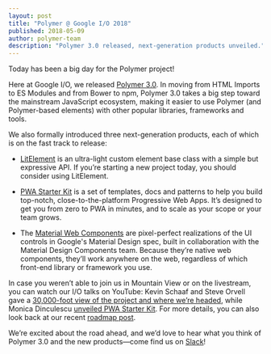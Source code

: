 ```yaml
---
layout: post
title: "Polymer @ Google I/O 2018"
published: 2018-05-09
author: polymer-team
description: "Polymer 3.0 released, next-generation products unveiled."
---
```


Today has been a big day for the Polymer project!

Here at Google I/O, we released [Polymer 3.0](/3.0/docs/about_30). In moving from HTML Imports to ES Modules and from Bower to npm, Polymer 3.0 takes a big step toward the mainstream JavaScript ecosystem, making it easier to use Polymer (and Polymer-based elements) with other popular libraries, frameworks and tools.

We also formally introduced three next-generation products, each of which is on the fast track to release:

*   [LitElement](https://github.com/Polymer/lit-element/blob/master/README.md) is an ultra-light custom element base class with a simple but expressive API. If you’re starting a new project today, you should consider using LitElement.

*   [PWA Starter Kit](https://github.com/Polymer/pwa-starter-kit/blob/master/README.md) is a set of templates, docs and patterns to help you build top-notch, close-to-the-platform Progressive Web Apps. It’s designed to get you from zero to PWA in minutes, and to scale as your scope or your team grows.

*   The [Material Web Components](https://github.com/material-components/material-components-web-components/blob/master/README.md) are pixel-perfect realizations of the UI controls in Google's Material Design spec, built in collaboration with the Material Design Components team. Because they’re native web components, they’ll work anywhere on the web, regardless of which front-end library or framework you use.

In case you weren’t able to join us in Mountain View or on the livestream, you can watch our I/O talks on YouTube: Kevin Schaaf and Steve Orvell gave a [30,000-foot view of the project and where we’re headed](https://www.youtube.com/watch?v=7CUO7PyD5zA&list=PLNYkxOF6rcIC4NQeXpdAy0RbOACI66Hvf&index=13&t=4s), while Monica Dinculescu [unveiled PWA Starter Kit](https://www.youtube.com/watch?v=we3lLo-UFtk&index=16&list=PLNYkxOF6rcIC4NQeXpdAy0RbOACI66Hvf). For more details, you can also look back at our recent [roadmap post](2018-05-02-roadmap-update).

We’re excited about the road ahead, and we’d love to hear what you think of Polymer 3.0 and the new products—come find us on [Slack](https://polymer-slack.herokuapp.com/)!
